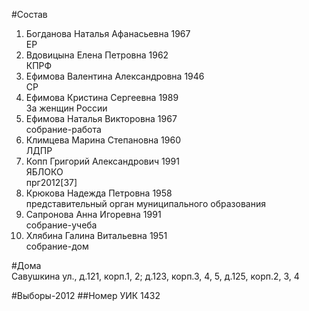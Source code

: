 #Состав
1. Богданова Наталья Афанасьевна 1967   
    ЕР
2. Вдовицына Елена Петровна 1962   
    КПРФ
3. Ефимова Валентина Александровна 1946   
    СР
4. Ефимова Кристина Сергеевна 1989   
    За женщин России
5. Ефимова Наталья Викторовна 1967   
    собрание-работа
6. Климцева Марина Степановна 1960   
    ЛДПР
7. Копп Григорий Александрович 1991   
    ЯБЛОКО  
    прг2012[37]  
8. Крюкова Надежда Петровна 1958   
    представительный орган муниципального образования
9. Сапронова Анна Игоревна 1991   
    собрание-учеба
10. Хлябина Галина Витальевна 1951   
    собрание-дом

#Дома  
Савушкина ул., д.121, корп.1, 2; д.123, корп.3, 4, 5, д.125, корп.2, 3, 4

#Выборы-2012
##Номер УИК
1432
